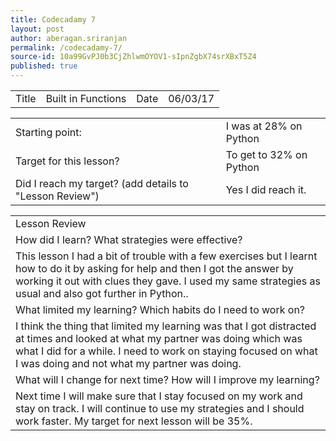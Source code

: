 ```yaml
---
title: Codecadamy 7
layout: post
author: aberagan.sriranjan
permalink: /codecadamy-7/
source-id: 10a99GvPJ0b3CjZhlwmOYOV1-sIpnZgbX74srXBxT5Z4
published: true
---
```

<table>
  <tr>
    <td>Title</td>
    <td>Built in Functions</td>
    <td>Date</td>
    <td>06/03/17</td>
  </tr>
</table>


<table>
  <tr>
    <td>Starting point:</td>
    <td>I was at 28% on Python</td>
  </tr>
  <tr>
    <td>Target for this lesson?</td>
    <td>To get to 32% on Python </td>
  </tr>
  <tr>
    <td>Did I reach my target? 
(add details to "Lesson Review")</td>
    <td> Yes I did reach it.</td>
  </tr>
</table>


<table>
  <tr>
    <td>Lesson Review</td>
  </tr>
  <tr>
    <td>How did I learn? What strategies were effective? </td>
  </tr>
  <tr>
    <td>This lesson I had a bit of trouble with a few exercises but I learnt how to do it by asking for help and then I got the answer by working it out with clues they gave. I used my same strategies as usual and also got further in Python..</td>
  </tr>
  <tr>
    <td>What limited my learning? Which habits do I need to work on? </td>
  </tr>
  <tr>
    <td>I think the thing that limited my learning was that I got distracted at times and looked at what my partner was doing which was what I did for a while. I need to work on staying focused on what I was doing and not what my partner was doing.</td>
  </tr>
  <tr>
    <td>What will I change for next time? How will I improve my learning?</td>
  </tr>
  <tr>
    <td>Next time I will make sure that I stay focused on my work and stay on track. I will continue to use my strategies and I should work faster. My target for next lesson will be 35%. </td>
  </tr>
</table>


